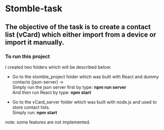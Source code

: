 # Stomble-task
## The objective of the task is to create a contact list (vCard) which either import from a device or import it manually.
### To run this project 
I created two folders which will be described below:
  - Go to the stomble_project folder which was built with React and dummy contacts (json-server) -> </br>
    Simply run the json server first by  type: **npm run server** </br>
    And then run React by type: **npm start** </br>
    
  - Go to the vCard_server folder which was built with node.js and used to store contact lists. </br>
    Simply run: **npm start**
    
note: some features are not implemented.
 

